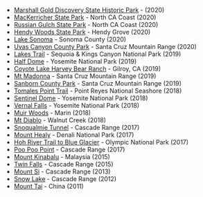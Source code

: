 
- [Marshall Gold Discovery State Historic Park](http://www.parks.ca.gov/?page_id=484) - (2020)
- [MacKerricher State Park](https://www.parks.ca.gov/?page_id=436) - North CA Coast (2020)
- [Russian Gulch State Park](https://www.parks.ca.gov/?page_id=432) - North CA Coast (2020)
- [Hendy Woods State Park](https://www.parks.ca.gov/?page_id=438) - Hendy Grove (2020)
- [Lake Sonoma](http://www.lakesonoma.com/) - Sonoma County (2020)
- [Uvas Canyon County Park](https://www.sccgov.org/sites/parks/parkfinder/Pages/UvasCanyon.aspx) - Santa Cruz Mountain Range (2020)
- [Lakes Trail](https://www.nps.gov/seki/planyourvisit/lakes-trail.htm) - Sequoia & Kings Canyon National Park (2019)
- [Half Dome](https://www.nps.gov/yose/planyourvisit/halfdome.htm) - Yosemite National Park (2019)
- [Coyote Lake Harvey Bear Ranch](https://www.sccgov.org/sites/parks/parkfinder/Pages/CoyoteLake.aspx) - Gilroy, CA (2019)
- [Mt Madonna](https://www.sccgov.org/sites/parks/parkfinder/Pages/MtMadonna.aspx) - Santa Cruz Mountain Range (2019)
- [Sanborn County Park](https://www.sccgov.org/sites/parks/parkfinder/Pages/Sanborn.aspx) - Santa Cruz Mountain Range (2019)
- [Tomales Point Trail](https://www.alltrails.com/trail/us/california/tomales-point-trail) - Point Reyes National Seashore (2018)
- [Sentinel Dome](https://www.yosemite.com/what-to-do/sentinel-dome-taft-point/) - Yosemite National Park (2018)
- [Vernal Falls](https://www.nps.gov/yose/planyourvisit/vernalnevadatrail.htm) - Yosemite National Park (2018)
- [Muir Woods](https://www.nps.gov/muwo/index.htm) - Marin (2018)
- [Mt Diablo](http://www.parks.ca.gov/?page_id=517) - Walnut Creek (2018)
- [Snoqualmie Tunnel](http://www.wta.org/go-hiking/hikes/iron-horse-tunnel) - Cascade Range (2017)
- [Mount Healy](https://www.nps.gov/dena/planyourvisit/overlook.htm) - Denali National Park (2017)
- [Hoh River Trail to Blue Glacier](http://www.wta.org/go-hiking/hikes/hoh-river-blue-glacier) - Olympic National Park (2017)
- [Poo Poo Point](https://www.wta.org/go-hiking/hikes/poo-poo-point-chirico-trail) - Cascade Range (2017)
- [Mount Kinabalu](https://en.wikivoyage.org/wiki/Mount_Kinabalu) - Malaysia (2015)
- [Twin Falls](http://www.wta.org/go-hiking/hikes/twin-falls-state-park) - Cascade Range (2015)
- [Mount Si](http://www.wta.org/go-hiking/hikes/mount-si) - Cascade Range (2013)
- [Snow Lake](http://www.wta.org/go-hiking/hikes/snow-lake-1) - Cascade Range (2012)
- [Mount Tai](https://en.wikivoyage.org/wiki/Mount_Tai) - China (2011)
